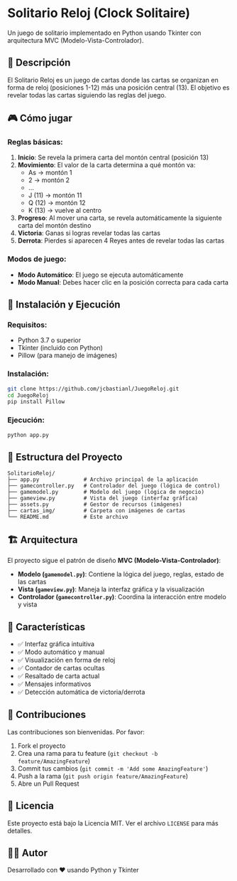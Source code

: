 # Solitario Reloj (Clock Solitaire)

Un juego de solitario implementado en Python usando Tkinter con arquitectura MVC (Modelo-Vista-Controlador).

## 📖 Descripción

El Solitario Reloj es un juego de cartas donde las cartas se organizan en forma de reloj (posiciones 1-12) más una posición central (13). El objetivo es revelar todas las cartas siguiendo las reglas del juego.

## 🎮 Cómo jugar

### Reglas básicas:
1. **Inicio**: Se revela la primera carta del montón central (posición 13)
2. **Movimiento**: El valor de la carta determina a qué montón va:
   - As → montón 1
   - 2 → montón 2
   - ...
   - J (11) → montón 11
   - Q (12) → montón 12
   - K (13) → vuelve al centro
3. **Progreso**: Al mover una carta, se revela automáticamente la siguiente carta del montón destino
4. **Victoria**: Ganas si logras revelar todas las cartas
5. **Derrota**: Pierdes si aparecen 4 Reyes antes de revelar todas las cartas

### Modos de juego:
- **Modo Automático**: El juego se ejecuta automáticamente
- **Modo Manual**: Debes hacer clic en la posición correcta para cada carta

## 🚀 Instalación y Ejecución

### Requisitos:
- Python 3.7 o superior
- Tkinter (incluido con Python)
- Pillow (para manejo de imágenes)

### Instalación:
```bash
git clone https://github.com/jcbastianl/JuegoReloj.git
cd JuegoReloj
pip install Pillow
```

### Ejecución:
```bash
python app.py
```

## 📁 Estructura del Proyecto

```
SolitarioReloj/
├── app.py              # Archivo principal de la aplicación
├── gamecontroller.py   # Controlador del juego (lógica de control)
├── gamemodel.py        # Modelo del juego (lógica de negocio)
├── gameview.py         # Vista del juego (interfaz gráfica)
├── assets.py           # Gestor de recursos (imágenes)
├── cartas_img/         # Carpeta con imágenes de cartas
└── README.md           # Este archivo
```

## 🏗️ Arquitectura

El proyecto sigue el patrón de diseño **MVC (Modelo-Vista-Controlador)**:

- **Modelo (`gamemodel.py`)**: Contiene la lógica del juego, reglas, estado de las cartas
- **Vista (`gameview.py`)**: Maneja la interfaz gráfica y la visualización
- **Controlador (`gamecontroller.py`)**: Coordina la interacción entre modelo y vista

## 🎯 Características

- ✅ Interfaz gráfica intuitiva
- ✅ Modo automático y manual
- ✅ Visualización en forma de reloj
- ✅ Contador de cartas ocultas
- ✅ Resaltado de carta actual
- ✅ Mensajes informativos
- ✅ Detección automática de victoria/derrota

## 🤝 Contribuciones

Las contribuciones son bienvenidas. Por favor:

1. Fork el proyecto
2. Crea una rama para tu feature (`git checkout -b feature/AmazingFeature`)
3. Commit tus cambios (`git commit -m 'Add some AmazingFeature'`)
4. Push a la rama (`git push origin feature/AmazingFeature`)
5. Abre un Pull Request

## 📝 Licencia

Este proyecto está bajo la Licencia MIT. Ver el archivo `LICENSE` para más detalles.

## 👨‍💻 Autor

Desarrollado con ❤️ usando Python y Tkinter
